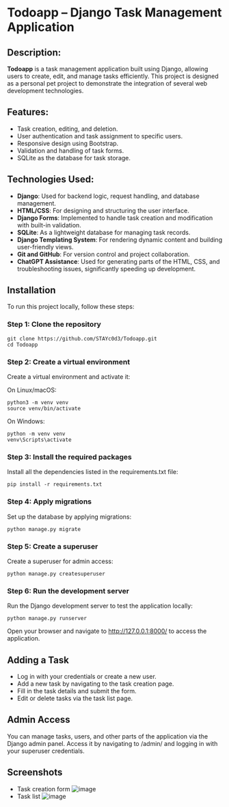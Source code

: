 # Todoapp – Django Task Management Application

## Description:
**Todoapp** is a task management application built using Django, allowing users to create, edit, and manage tasks efficiently. This project is designed as a personal pet project to demonstrate the integration of several web development technologies.

## Features:
- Task creation, editing, and deletion.
- User authentication and task assignment to specific users.
- Responsive design using Bootstrap.
- Validation and handling of task forms.
- SQLite as the database for task storage.

## Technologies Used:
- **Django**: Used for backend logic, request handling, and database management.
- **HTML/CSS**: For designing and structuring the user interface.
- **Django Forms**: Implemented to handle task creation and modification with built-in validation.
- **SQLite**: As a lightweight database for managing task records.
- **Django Templating System**: For rendering dynamic content and building user-friendly views.
- **Git and GitHub**: For version control and project collaboration.
- **ChatGPT Assistance**: Used for generating parts of the HTML, CSS, and troubleshooting issues, significantly speeding up development.

## Installation

To run this project locally, follow these steps:

### Step 1: Clone the repository
```
git clone https://github.com/STAYc0d3/Todoapp.git
cd Todoapp
```
### Step 2: Create a virtual environment
Create a virtual environment and activate it:

On Linux/macOS:
```
python3 -m venv venv
source venv/bin/activate
```
On Windows:
```
python -m venv venv
venv\Scripts\activate
```
### Step 3: Install the required packages
Install all the dependencies listed in the requirements.txt file:
```
pip install -r requirements.txt
```
### Step 4: Apply migrations
Set up the database by applying migrations:
```
python manage.py migrate
```
### Step 5: Create a superuser
Create a superuser for admin access:
```
python manage.py createsuperuser
```
### Step 6: Run the development server
Run the Django development server to test the application locally:
```
python manage.py runserver
```
Open your browser and navigate to http://127.0.0.1:8000/ to access the application.

## Adding a Task
- Log in with your credentials or create a new user.
- Add a new task by navigating to the task creation page.
- Fill in the task details and submit the form.
- Edit or delete tasks via the task list page.
## Admin Access
You can manage tasks, users, and other parts of the application via the Django admin panel. Access it by navigating to /admin/ and logging in with your superuser credentials.
## Screenshots
- Task creation form ![image](https://github.com/user-attachments/assets/d47e2a56-2f9e-49e7-bc92-8d2cc0711bba)
- Task list ![image](https://github.com/user-attachments/assets/1c9be02f-dcd1-4581-9cfc-5257a1fcbdd9)

